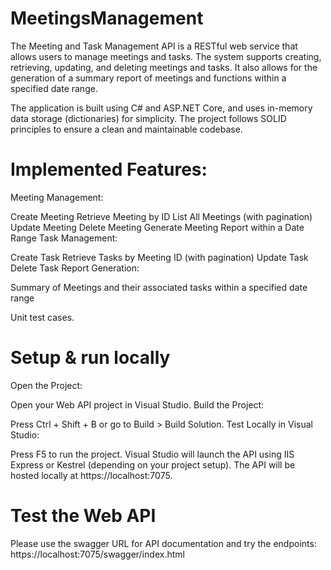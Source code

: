 # MeetingsManagement
The Meeting and Task Management API is a RESTful web service that allows users to manage meetings and tasks. The system supports creating, retrieving, updating, and deleting meetings and tasks. It also allows for the generation of a summary report of meetings and functions within a specified date range.

The application is built using C# and ASP.NET Core, and uses in-memory data storage (dictionaries) for simplicity. The project follows SOLID principles to ensure a clean and maintainable codebase.

# Implemented Features:
Meeting Management:

Create Meeting
Retrieve Meeting by ID
List All Meetings (with pagination)
Update Meeting
Delete Meeting
Generate Meeting Report within a Date Range
Task Management:

Create Task
Retrieve Tasks by Meeting ID (with pagination)
Update Task
Delete Task
Report Generation:

Summary of Meetings and their associated tasks within a specified date range

Unit test cases.


# Setup & run locally
Open the Project:

Open your Web API project in Visual Studio.
Build the Project:

Press Ctrl + Shift + B or go to Build > Build Solution.
Test Locally in Visual Studio:

Press F5 to run the project.
Visual Studio will launch the API using IIS Express or Kestrel (depending on your project setup).
The API will be hosted locally at https://localhost:7075.


# Test the Web API
Please use the swagger URL for API documentation and try the endpoints: https://localhost:7075/swagger/index.html
